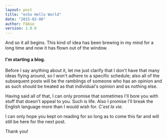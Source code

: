 ```yaml
---
layout: post
title: "echo Hello World"
date: "2015-02-06"
author: Fábio
version: 1.0.0
---
```


And so it all begins. This kind of idea has been brewing in my mind for a long time and now it has flown out of the window.

#### I'm starting a blog.

Before I say anything about it, let me just clarify that I don't have that many ideas flying around, so I won't adhere to a specific schedule; also all of the subsequent posts will be the ramblings of someone who has an opinion and as such should be treated as that individual's opinion and as nothing else.

Having said all of that, I can only promise that sometimes I'll bore you with stuff that doesn't appeal to you. Such is life. Also I promise I'll break the English language more than I would wish for. _C'est la vie_.

I can only hope you kept on reading for so long as to come this far and will still be here for the next post.

Thank you!
